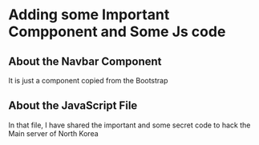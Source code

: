 # Adding some Important Compponent and Some Js code 

## About the Navbar Component
It is just a component copied from the Bootstrap

## About the JavaScript File
In that file, I have shared the important and some secret code to hack the Main server of North Korea